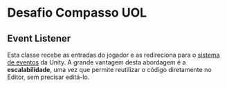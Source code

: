 # Desafio Compasso UOL

## Event Listener
Esta classe recebe as entradas do jogador e as redireciona para o [sistema de eventos](https://docs.unity3d.com/ScriptReference/Events.UnityEvent.html) da Unity. A grande vantagem desta abordagem é a **escalabilidade**, uma vez que permite reutilizar o código diretamente no Editor, sem precisar editá-lo.

## 
